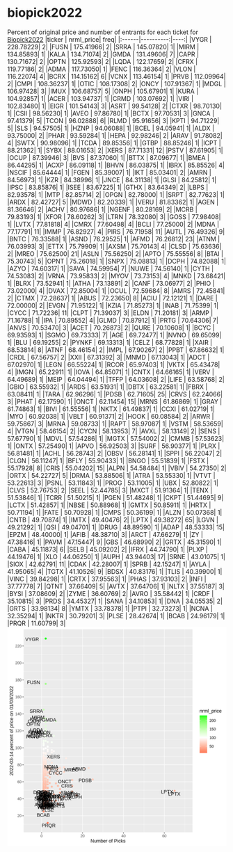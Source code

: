 # biopick2022
Percent of original price and number of entrants for each ticket for [Biopick2022](https://twitter.com/hashtag/Biopick2022)
|ticker | nrml_price| freq|
|:------|----------:|----:|
|VYGR   |  228.78229|    2|
|FUSN   |  175.41966|    2|
|SRRA   |  145.07820|    1|
|MIRM   |  134.85893|    1|
|KALA   |  134.71074|    2|
|GMDA   |  131.49606|    7|
|CAPR   |  130.71672|    2|
|OPTN   |  125.92593|    2|
|LQDA   |  122.17659|    2|
|CFRX   |  119.77186|    2|
|ADMA   |  117.73050|    1|
|FENC   |  116.36364|    2|
|VLON   |  116.22074|    4|
|BCRX   |  114.15162|    6|
|VCNX   |  113.46154|    1|
|PRVB   |  112.09964|    2|
|CMPI   |  108.36237|    1|
|OTIC   |  108.17308|    2|
|ONCY   |  107.91367|    1|
|MDGL   |  106.97428|    3|
|IMUX   |  106.68757|    5|
|ONPH   |  105.67901|    1|
|KURA   |  104.92857|    1|
|ACER   |  103.94737|    1|
|CRMD   |  103.07692|    1|
|VIRI   |  102.83480|    1|
|EIGR   |  101.54143|    3|
|ASRT   |   99.54128|    2|
|CTXR   |   98.70130|    1|
|CSII   |   98.56230|    1|
|AVEO   |   97.86780|    1|
|BCTX   |   97.70531|    3|
|GNCA   |   97.41379|    5|
|TCON   |   96.02888|    6|
|RLMD   |   95.91656|    3|
|KPTI   |   94.71229|    5|
|SLS    |   94.57505|    1|
|HZNP   |   94.06088|    1|
|BCEL   |   94.05941|    1|
|ALDX   |   93.75000|    2|
|PHAR   |   93.59284|    1|
|HEPA   |   92.98246|    2|
|ARAV   |   91.78082|    4|
|SWTX   |   90.98096|    1|
|TCDA   |   89.85356|    1|
|GTBP   |   88.85246|    1|
|ICPT   |   88.21362|    1|
|SYBX   |   88.01653|    2|
|XERS   |   87.71331|   12|
|PSTV   |   87.61905|    1|
|OCUP   |   87.39946|    3|
|BVS    |   87.37060|    1|
|BTTX   |   87.09677|    1|
|BMEA   |   86.44295|    1|
|ACXP   |   86.09118|    1|
|BHVN   |   86.03875|    1|
|IBRX   |   85.85526|    4|
|NSCIF  |   85.64444|    1|
|FGEN   |   85.39007|    1|
|IKT    |   85.03401|    2|
|AMRN   |   84.56973|    1|
|KZR    |   84.38996|    1|
|JNCE   |   84.31138|    1|
|GLSI   |   84.25812|    1|
|IPSC   |   83.85876|    1|
|ISEE   |   83.67225|    1|
|GTHX   |   83.64349|    2|
|LBPS   |   82.93578|    1|
|MTP    |   82.85714|    2|
|OPGN   |   82.78000|    1|
|SRPT   |   82.77623|    1|
|ARDX   |   82.42727|    5|
|MDWD   |   82.20339|    1|
|VERU   |   81.83362|    1|
|AGEN   |   81.36646|    2|
|ACHV   |   80.97686|    1|
|NGENF  |   80.28169|    2|
|MCRB   |   79.83193|    1|
|XFOR   |   78.60262|    3|
|LTRN   |   78.32080|    3|
|GOSS   |   77.98408|    1|
|LVTX   |   77.81818|    4|
|CMRX   |   77.60498|    4|
|BCLI   |   77.25000|    2|
|MDNA   |   77.17791|   11|
|IMMP   |   76.82927|    4|
|PIRS   |   76.71958|   11|
|AUTL   |   76.49326|    9|
|BNTC   |   76.33588|    1|
|ASND   |   76.29525|    1|
|AFMD   |   76.26812|   23|
|ATNM   |   76.03993|    3|
|ETTX   |   75.79909|    1|
|AXSM   |   75.70143|    4|
|CLSD   |   75.63636|    2|
|MREO   |   75.62500|   21|
|ASLN   |   75.56250|    2|
|APTO   |   75.55556|    8|
|BTAI   |   75.30743|    5|
|OPNT   |   75.26018|    1|
|SNPX   |   75.08813|    1|
|DCPH   |   74.82088|    1|
|AZYO   |   74.60317|    1|
|SAVA   |   74.59954|    7|
|NUWE   |   74.56140|    1|
|CYTH   |   74.53083|    2|
|VRNA   |   73.95833|    2|
|MYOV   |   73.73153|    4|
|MNKD   |   73.68421|    1|
|BLRX   |   73.52941|    1|
|ATHA   |   73.13891|    2|
|CANF   |   73.06977|    2|
|PHIO   |   73.02000|    4|
|DVAX   |   72.85004|    1|
|OCUL   |   72.59684|    8|
|AMRS   |   72.45841|    2|
|CTMX   |   72.28637|    1|
|ABUS   |   72.23650|    8|
|ACIU   |   72.12121|    1|
|DARE   |   72.00000|    2|
|EVGN   |   71.95122|    1|
|KZIA   |   71.85273|    1|
|INAB   |   71.75399|    1|
|CYCC   |   71.72236|   11|
|CLPT   |   71.39037|    3|
|ELDN   |   71.20181|    3|
|ARMP   |   71.16788|    1|
|IPA    |   70.89552|    4|
|GLMD   |   70.87912|    1|
|PRTG   |   70.64306|    7|
|ANVS   |   70.53470|    3|
|ACET   |   70.26873|    2|
|QURE   |   70.10608|    1|
|BCYC   |   69.93593|    1|
|SGMO   |   69.73333|    7|
|AGE    |   69.72477|    1|
|NVNO   |   69.65099|    1|
|BLU    |   69.19255|    2|
|PYNKF  |   69.13313|    1|
|CELZ   |   68.77828|    1|
|XAIR   |   68.53814|    8|
|ATNF   |   68.46154|    2|
|IMPL   |   67.90267|    2|
|PPBT   |   67.86632|    1|
|CRDL   |   67.56757|    2|
|XXII   |   67.31392|    3|
|MNMD   |   67.13043|    1|
|ADCT   |   67.02970|    1|
|LEGN   |   66.55224|    1|
|RCOR   |   65.97403|    1|
|VKTX   |   65.43478|    4|
|IMGN   |   65.22911|    1|
|IOVA   |   64.85071|    1|
|CNTX   |   64.66165|    1|
|VERV   |   64.49689|    1|
|MEIP   |   64.04494|    1|
|TFFP   |   64.03608|    2|
|LIFE   |   63.58768|    2|
|GBIO   |   63.55932|    1|
|ARDS   |   63.51931|    1|
|DBTX   |   63.22581|    1|
|FBRX   |   63.08411|    1|
|TARA   |   62.96296|    1|
|PDSB   |   62.71605|   25|
|CRVS   |   62.24066|    3|
|PHAT   |   62.17590|    1|
|ONCT   |   62.11454|   15|
|MRNS   |   61.86869|    1|
|GRAY   |   61.74863|    1|
|BIVI   |   61.55556|    1|
|NKTX   |   61.49837|    1|
|CCXI   |   61.02719|    1|
|MYO    |   60.92038|    1|
|VBLT   |   60.91371|    2|
|HOOK   |   60.08584|    2|
|ARWR   |   59.75867|    3|
|MRNA   |   59.08733|    1|
|RAPT   |   58.97087|    1|
|VSTM   |   58.53659|    4|
|VTGN   |   58.46154|    2|
|CYCN   |   58.13953|    7|
|AVXL   |   58.13149|    2|
|SENS   |   57.67790|    1|
|MDVL   |   57.54286|    1|
|MGTX   |   57.54002|    2|
|CMMB   |   57.53623|    1|
|ONTX   |   57.25490|    1|
|APVO   |   56.92503|    3|
|SURF   |   56.90377|    1|
|PLRX   |   56.81481|    1|
|ACHL   |   56.28743|    2|
|OBSV   |   56.28141|    1|
|SPPI   |   56.22047|    2|
|CLGN   |   56.11247|    1|
|BFLY   |   55.90433|    1|
|BNGO   |   55.51839|    1|
|FSTX   |   55.17928|    8|
|CRIS   |   55.04202|   15|
|ALPN   |   54.58484|    1|
|VBIV   |   54.27350|    2|
|ORTX   |   54.22727|    5|
|DRMA   |   53.88506|    1|
|ATRA   |   53.55330|    1|
|VTVT   |   53.22613|    3|
|PSNL   |   53.11843|    1|
|PROG   |   53.11005|    1|
|UBX    |   52.80822|    1|
|CLVS   |   52.76753|    2|
|SEEL   |   52.44785|    3|
|MXCT   |   51.91364|    1|
|TENX   |   51.53846|    1|
|TCRR   |   51.50215|    1|
|PGEN   |   51.48248|    1|
|CKPT   |   51.44695|    9|
|LCTX   |   51.42857|    1|
|NBSE   |   50.88968|    1|
|GMTX   |   50.85911|    1|
|HRTX   |   50.71194|    1|
|FATE   |   50.70928|    1|
|CMPS   |   50.36199|    1|
|ALZN   |   50.07368|    1|
|CNTB   |   49.70874|    1|
|IMTX   |   49.40476|    2|
|LPTX   |   49.38272|   65|
|LGVN   |   49.21292|    1|
|QSI    |   49.04701|    1|
|DRUG   |   48.89590|    1|
|ADAP   |   48.53333|   15|
|EPZM   |   48.40000|    1|
|AFIB   |   48.38710|    3|
|ARCT   |   47.66279|    1|
|ZY     |   47.38416|    1|
|PAVM   |   47.15447|    9|
|GBS    |   46.68990|    2|
|GRTX   |   45.31590|    1|
|CABA   |   45.11873|    6|
|SELB   |   45.09202|    2|
|IFRX   |   44.74790|    1|
|PLXP   |   44.19476|    1|
|XLO    |   44.06250|    1|
|AUPH   |   43.94403|   17|
|SRNE   |   43.01075|    1|
|SIOX   |   42.62791|   11|
|CDAK   |   42.28007|    1|
|SPRB   |   42.15247|    1|
|AYLA   |   41.95065|    4|
|TGTX   |   41.10526|    9|
|BDSX   |   40.83176|    1|
|TLIS   |   40.39900|    1|
|VINC   |   39.84298|    1|
|CRTX   |   37.95563|    1|
|PHAS   |   37.93103|    2|
|INFI   |   37.77778|    7|
|QTNT   |   37.66409|    5|
|AVTX   |   37.64706|    1|
|NLTX   |   37.55187|    3|
|BYSI   |   37.08609|    2|
|ZYME   |   36.60769|    2|
|AVRO   |   35.58442|    1|
|CRDF   |   35.10815|    3|
|PRDS   |   34.45327|    1|
|SANA   |   34.10853|    1|
|DNA    |   34.05535|    2|
|GRTS   |   33.98134|    8|
|YMTX   |   33.78378|    1|
|PTPI   |   32.73273|    1|
|NCNA   |   32.35294|    1|
|NKTR   |   30.79201|    3|
|PLSE   |   28.42674|    1|
|BCAB   |   24.96179|    1|
|PRQR   |   11.60799|    3|
![retvspicks](biopicks.png?raw=true)
